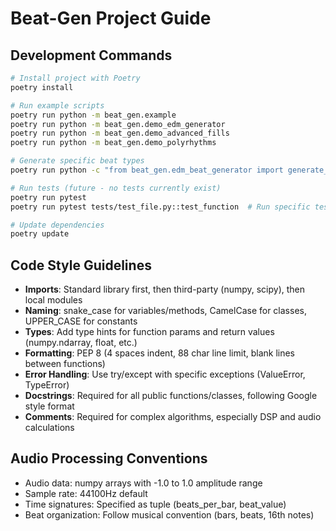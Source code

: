 # Beat-Gen Project Guide

## Development Commands
```bash
# Install project with Poetry
poetry install

# Run example scripts
poetry run python -m beat_gen.example
poetry run python -m beat_gen.demo_edm_generator
poetry run python -m beat_gen.demo_advanced_fills
poetry run python -m beat_gen.demo_polyrhythms

# Generate specific beat types
poetry run python -c "from beat_gen.edm_beat_generator import generate_house_beat; beat, gen = generate_house_beat(bpm=126); gen.save_beat(beat, 'output/house_beat.wav')"

# Run tests (future - no tests currently exist)
poetry run pytest
poetry run pytest tests/test_file.py::test_function  # Run specific test when added

# Update dependencies
poetry update
```

## Code Style Guidelines
- **Imports**: Standard library first, then third-party (numpy, scipy), then local modules
- **Naming**: snake_case for variables/methods, CamelCase for classes, UPPER_CASE for constants
- **Types**: Add type hints for function params and return values (numpy.ndarray, float, etc.)
- **Formatting**: PEP 8 (4 spaces indent, 88 char line limit, blank lines between functions)
- **Error Handling**: Use try/except with specific exceptions (ValueError, TypeError)
- **Docstrings**: Required for all public functions/classes, following Google style format
- **Comments**: Required for complex algorithms, especially DSP and audio calculations

## Audio Processing Conventions
- Audio data: numpy arrays with -1.0 to 1.0 amplitude range
- Sample rate: 44100Hz default
- Time signatures: Specified as tuple (beats_per_bar, beat_value)
- Beat organization: Follow musical convention (bars, beats, 16th notes)